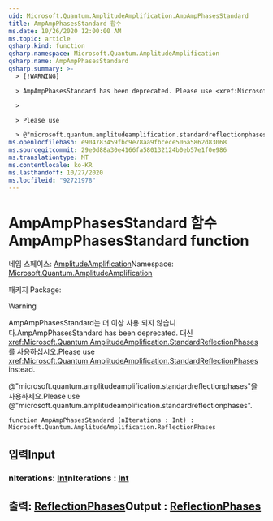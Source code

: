 ```yaml
---
uid: Microsoft.Quantum.AmplitudeAmplification.AmpAmpPhasesStandard
title: AmpAmpPhasesStandard 함수
ms.date: 10/26/2020 12:00:00 AM
ms.topic: article
qsharp.kind: function
qsharp.namespace: Microsoft.Quantum.AmplitudeAmplification
qsharp.name: AmpAmpPhasesStandard
qsharp.summary: >-
  > [!WARNING]

  > AmpAmpPhasesStandard has been deprecated. Please use <xref:Microsoft.Quantum.AmplitudeAmplification.StandardReflectionPhases> instead.

  >

  > Please use

  > @"microsoft.quantum.amplitudeamplification.standardreflectionphases".
ms.openlocfilehash: e904783459fbc9e78aa9fbcece506a5862d83068
ms.sourcegitcommit: 29e0d88a30e4166fa580132124b0eb57e1f0e986
ms.translationtype: MT
ms.contentlocale: ko-KR
ms.lasthandoff: 10/27/2020
ms.locfileid: "92721978"
---
```

# <a name="ampampphasesstandard-function"></a><span data-ttu-id="21630-102">AmpAmpPhasesStandard 함수</span><span class="sxs-lookup"><span data-stu-id="21630-102">AmpAmpPhasesStandard function</span></span>

<span data-ttu-id="21630-103">네임 스페이스: [AmplitudeAmplification](xref:Microsoft.Quantum.AmplitudeAmplification)</span><span class="sxs-lookup"><span data-stu-id="21630-103">Namespace: [Microsoft.Quantum.AmplitudeAmplification](xref:Microsoft.Quantum.AmplitudeAmplification)</span></span>

<span data-ttu-id="21630-104">패키지 [](https://nuget.org/packages/)</span><span class="sxs-lookup"><span data-stu-id="21630-104">Package: [](https://nuget.org/packages/)</span></span>


> [!WARNING]
> <span data-ttu-id="21630-105">AmpAmpPhasesStandard는 더 이상 사용 되지 않습니다.</span><span class="sxs-lookup"><span data-stu-id="21630-105">AmpAmpPhasesStandard has been deprecated.</span></span> <span data-ttu-id="21630-106">대신 <xref:Microsoft.Quantum.AmplitudeAmplification.StandardReflectionPhases>를 사용하십시오.</span><span class="sxs-lookup"><span data-stu-id="21630-106">Please use <xref:Microsoft.Quantum.AmplitudeAmplification.StandardReflectionPhases> instead.</span></span>
>
> <span data-ttu-id="21630-107">@"microsoft.quantum.amplitudeamplification.standardreflectionphases"을 사용하세요.</span><span class="sxs-lookup"><span data-stu-id="21630-107">Please use @"microsoft.quantum.amplitudeamplification.standardreflectionphases".</span></span>



```qsharp
function AmpAmpPhasesStandard (nIterations : Int) : Microsoft.Quantum.AmplitudeAmplification.ReflectionPhases
```


## <a name="input"></a><span data-ttu-id="21630-108">입력</span><span class="sxs-lookup"><span data-stu-id="21630-108">Input</span></span>

### <a name="niterations--int"></a><span data-ttu-id="21630-109">nIterations: [Int](xref:microsoft.quantum.lang-ref.int)</span><span class="sxs-lookup"><span data-stu-id="21630-109">nIterations : [Int](xref:microsoft.quantum.lang-ref.int)</span></span>





## <a name="output--reflectionphases"></a><span data-ttu-id="21630-110">출력: [ReflectionPhases](xref:Microsoft.Quantum.AmplitudeAmplification.ReflectionPhases)</span><span class="sxs-lookup"><span data-stu-id="21630-110">Output : [ReflectionPhases](xref:Microsoft.Quantum.AmplitudeAmplification.ReflectionPhases)</span></span>

